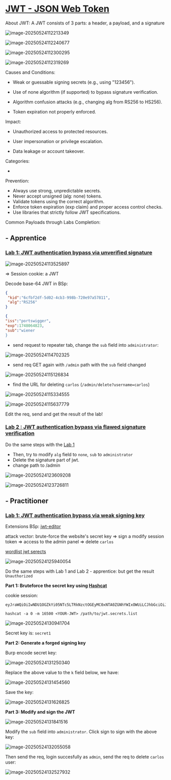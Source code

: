 # [JWT - JSON Web Token](https://portswigger.net/web-security/jwt)

About JWT: A JWT consists of 3 parts: a header, a payload, and a signature

![image-20250524112213349](./image/image-20250524112213349.png)

![image-20250524112240677](./image/image-20250524112240677.png)

![image-20250524112300295](./image/image-20250524112300295.png)

![image-20250524112319269](./image/image-20250524112319269.png)

Causes and Conditions: 

- Weak or guessable signing secrets (e.g., using "123456").
- Use of none algorithm (if supported) to bypass signature verification.

- Algorithm confusion attacks (e.g., changing alg from RS256 to HS256).

- Token expiration not properly enforced.


Impact: 

- Unauthorized access to protected resources.

- User impersonation or privilege escalation.

- Data leakage or account takeover.


Categories: 

- 

Prevention:  

- Always use strong, unpredictable secrets.
- Never accept unsigned (alg: none) tokens.
- Validate tokens using the correct algorithm.
- Enforce token expiration (exp claim) and proper access control checks.
- Use libraries that strictly follow JWT specifications.

Common Payloads through Labs Completion:

## - Apprentice

### [Lab 1: JWT authentication bypass via unverified signature](https://portswigger.net/web-security/jwt/lab-jwt-authentication-bypass-via-unverified-signature)

![image-20250524113525897](./image/image-20250524113525897.png)

=> Session cookie: a JWT

Decode base-64 JWT in BSp:

```json
{
 "kid":"6cfbf2df-5d02-4cb3-998b-720e97a57811",
 "alg":"RS256"
}
```

```json
{
"iss":"portswigger",
"exp":1748064823,
"sub":"wiener
}
```

- send request to repeater tab, change the `sub` field into `administrator`:

![image-20250524114702325](./image/image-20250524114702325.png)

- send req GET again with `/admin` path with the `sub` field changed

![image-20250524115126834](./image/image-20250524115126834.png)

- find the URL for deleting `carlos` (`/admin/delete?username=carlos`)

![image-20250524115334555](./image/image-20250524115334555.png)

![image-20250524115637779](./image/image-20250524115637779.png)

Edit the req, send and get the result of the lab!

### [Lab 2 : JWT authentication bypass via flawed signature verification](https://portswigger.net/web-security/jwt/lab-jwt-authentication-bypass-via-flawed-signature-verification)

Do the same steps with the [Lab 1](https://portswigger.net/web-security/jwt/lab-jwt-authentication-bypass-via-unverified-signature)

- Then, try to modify `alg` field to `none`, `sub` to `administrator`
- Delete the signature part of jwt.
- change path to /admin

![image-20250524123609208](./image/image-20250524123609208.png)

![image-20250524123726811](./image/image-20250524123726811.png)

## - Practitioner

### [Lab 1: JWT authentication bypass via weak signing key](https://portswigger.net/web-security/jwt/lab-jwt-authentication-bypass-via-weak-signing-key)

Extensions BSp: [jwt-editor](https://github.com/portswigger/jwt-editor)

attack vector: brute-force the website's secret key => sign a modify session token => access to the admin panel => delete `carlos`

[wordlist jwt serects](https://github.com/wallarm/jwt-secrets/blob/master/jwt.secrets.list)

![image-20250524125940054](./image/image-20250524125940054.png)

Do the same steps with Lab 1 and Lab 2 - apprentice: but get the result `Unauthorized`

**Part 1: Bruteforce the secret key using [Hashcat](https://hashcat.net/hashcat/)**

cookie session: 

```
eyJraWQiOiIwNDU1OGZkYi05NTc5LTRkNzctOGEyMC0xNTA0ZGNhYWIxOWUiLCJhbGciOiJIUzI1NiJ9.eyJpc3MiOiJwb3J0c3dpZ2dlciIsImV4cCI6MTc0ODA2OTg0NCwic3ViIjoid2llbmVyIn0.RDMyKegw29fOUGj2HNMBXHAwg81M3HEn2mKy394h16M
```

`hashcat -a 0 -m 16500 <YOUR-JWT> /path/to/jwt.secrets.list`

![image-20250524130941704](./image/image-20250524130941704.png)

Secret key is: `secret1`

**Part 2: Generate a forged signing key**

Burp encode secret key:

![image-20250524131250340](./image/image-20250524131250340.png)

Replace the above value to the `k` field below, we have:

![image-20250524131454560](./image/image-20250524131454560.png)

Save the key:

![image-20250524131626825](./image/image-20250524131626825.png)

**Part 3: Modify and sign the JWT**

![image-20250524131841516](./image/image-20250524131841516.png)

Modify the `sub` field into `administrator`. Click sign to sign with the above key: 

![image-20250524132055058](./image/image-20250524132055058.png)

Then send the req, login succesfully as `admin`, send the req to delete `carlos` user:

![image-20250524132527932](./image/image-20250524132527932.png)
